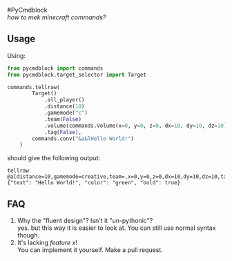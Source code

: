 #PyCmdblock  
*how to mek minecraft commands?*
## Usage
Using:
```python
from pycmdblock import commands
from pycmdblock.target_selector import Target

commands.tellraw(
        Target()
            .all_player()
            .distance(10)
            .gamemode("c")
            .team(False)
            .volume(commands.Volume(x=0, y=0, z=0, dx=10, dy=10, dz=10))
            .tag(False),
        commands.conv("&a&lHello World!")
    )
```
should give the following output:
```
tellraw @a[distance=10,gamemode=creative,team=,x=0,y=0,z=0,dx=10,dy=10,dz=10,tag=] {"text": "Hello World!", "color": "green", "bold": true}
```
## FAQ
1. Why the "fluent design"? Isn't it "un-pythonic"?   
yes. but this way it is easier to look at. You can still use normal syntax though.
2. It's lacking *feature x*!  
You can implement it yourself. Make a pull request.
